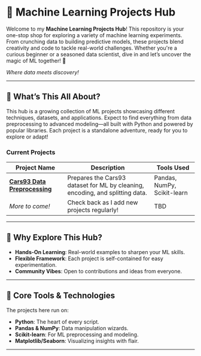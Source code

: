 # 🚀 Machine Learning Projects Hub

Welcome to my **Machine Learning Projects Hub**! This repository is your one-stop shop for exploring a variety of machine learning experiments. From crunching data to building predictive models, these projects blend creativity and code to tackle real-world challenges. Whether you're a curious beginner or a seasoned data scientist, dive in and let’s uncover the magic of ML together! 🌟

*Where data meets discovery!*

---

## 🎯 What’s This All About?

This hub is a growing collection of ML projects showcasing different techniques, datasets, and applications. Expect to find everything from data preprocessing to advanced modeling—all built with Python and powered by popular libraries. Each project is a standalone adventure, ready for you to explore or adapt!

### Current Projects
| Project Name | Description | Tools Used |
|---|---|---|
| **[Cars93 Data Preprocessing](https://github.com/bneelkamal/MachineLearning/tree/main/Projects/DataPreprocessing/CARS93/)** | Prepares the Cars93 dataset for ML by cleaning, encoding, and splitting data. | Pandas, NumPy, Scikit-learn |
| *More to come!* | Check back as I add new projects regularly! | TBD |


---

## 🌟 Why Explore This Hub?

- **Hands-On Learning**: Real-world examples to sharpen your ML skills.
- **Flexible Framework**: Each project is self-contained for easy experimentation.
- **Community Vibes**: Open to contributions and ideas from everyone.

---

## 🧰 Core Tools & Technologies
The projects here run on:
- **Python**: The heart of every script.
- **Pandas & NumPy**: Data manipulation wizards.
- **Scikit-learn**: For ML preprocessing and modeling.
- **Matplotlib/Seaborn**: Visualizing insights with flair.


---

